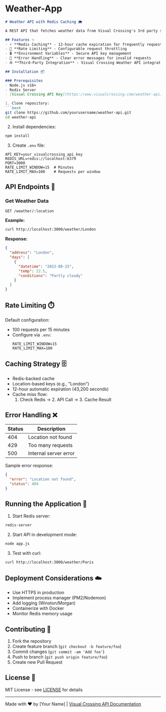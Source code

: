 # Weather-App
```markdown
# Weather API with Redis Caching 🌦️

A REST API that fetches weather data from Visual Crossing's 3rd party service, implements Redis caching, rate limiting, and environment-based configuration.

## Features ✨
- ⚡ **Redis Caching** - 12-hour cache expiration for frequently requested locations
- 🛑 **Rate Limiting** - Configurable request throttling
- 🔒 **Environment Variables** - Secure API key management
- 🚦 **Error Handling** - Clear error messages for invalid requests
- 🌐 **Third-Party Integration** - Visual Crossing Weather API integration

## Installation 📦

### Prerequisites
- Node.js v16+
- Redis Server
- [Visual Crossing API Key](https://www.visualcrossing.com/weather-api)

1. Clone repository:
```bash
git clone https://github.com/yourusername/weather-api.git
cd weather-api
```

2. Install dependencies:
```bash
npm install
```

3. Create `.env` file:
```env
API_KEY=your_visualcrossing_api_key
REDIS_URL=redis://localhost:6379
PORT=3000
RATE_LIMIT_WINDOW=15  # Minutes
RATE_LIMIT_MAX=100    # Requests per window
```

## API Endpoints 📡

### Get Weather Data
`GET /weather/:location`

**Example:**
```bash
curl http://localhost:3000/weather/London
```

**Response:**
```json
{
  "address": "London",
  "days": [
    {
      "datetime": "2023-08-15",
      "temp": 22.5,
      "conditions": "Partly cloudy"
    }
  ]
}
```

## Rate Limiting ⏱️
Default configuration:
- 100 requests per 15 minutes
- Configure via `.env`:
  ```env
  RATE_LIMIT_WINDOW=15
  RATE_LIMIT_MAX=100
  ```

## Caching Strategy 🗄️
- Redis-backed cache
- Location-based keys (e.g., "London")
- 12-hour automatic expiration (43,200 seconds)
- Cache miss flow:
  1. Check Redis → 2. API Call → 3. Cache Result

## Error Handling ❌
| Status | Description                  |
|--------|------------------------------|
| 404    | Location not found           |
| 429    | Too many requests            |
| 500    | Internal server error        |

Sample error response:
```json
{
  "error": "Location not found",
  "status": 404
}
```

## Running the Application 🚀

1. Start Redis server:
```bash
redis-server
```

2. Start API in development mode:
```bash
node app.js
```

3. Test with curl:
```bash
curl http://localhost:3000/weather/Paris
```

## Deployment Considerations ☁️
- Use HTTPS in production
- Implement process manager (PM2/Nodemon)
- Add logging (Winston/Morgan)
- Containerize with Docker
- Monitor Redis memory usage

## Contributing 🤝
1. Fork the repository
2. Create feature branch (`git checkout -b feature/foo`)
3. Commit changes (`git commit -am 'Add foo'`)
4. Push to branch (`git push origin feature/foo`)
5. Create new Pull Request

## License 📄
MIT License - see [LICENSE](LICENSE) for details

---

Made with ❤️ by [Your Name] | [Visual Crossing API Documentation](https://www.visualcrossing.com/resources/documentation/weather-api/)
```
